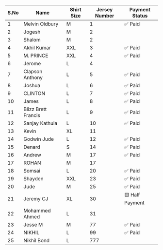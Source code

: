 

| S.No | Name                | Shirt Size | Jersey Number | Payment Status  |
| ---- | ------------------- | ---------- | ------------- | --------------- |
| 1    | Melvin Oldbury      | M          | 1             | ✅ Paid          |
| 2    | Jogesh              | M          | 2             |                 |
| 3    | Shalom              | M          | 2             |                 |
| 4    | Akhil Kumar         | XXL        | 3             | ✅ Paid          |
| 5    | M. PRINCE           | XXL        | 4             | ✅ Paid          |
| 6    | Jerome              | L          | 4             |                 |
| 7    | Clapson Anthony     | L          | 5             | ✅ Paid          |
| 8    | Joshua              | L          | 6             | ✅ Paid          |
| 9    | CLINTON             | L          | 7             | ✅ Paid          |
| 10   | James               | L          | 8             | ✅ Paid          |
| 11   | Blizz Brett Francis | L          | 9             | ✅ Paid          |
| 12   | Sanjay Kathula      | L          | 10            | ✅ Paid          |
| 13   | Kevin               | XL         | 11            |                 |
| 14   | Godwin Jude         | L          | 12            | ✅ Paid          |
| 15   | Denard              | S          | 14            | ✅ Paid          |
| 16   | Andrew              | M          | 17            | ✅ Paid          |
| 17   | ROHAN               | M          | 17            |                 |
| 18   | Somsai              | L          | 20            | ✅ Paid         |
| 19   | Shayden             | XXL        | 23            | ✅ Paid                 |
| 20   | Jude                | M          | 25            | ✅ Paid          |
| 21   | Jeremy CJ           | XL         | 30            | 🟨 Half Payment |
| 22   | Mohammed Ahmed      | L          | 31            |                 |
| 23   | Jesse M             | M          | 77            | ✅ Paid          |
| 24   | NIKHIL              | L          | 99            | ✅ Paid          |
| 25   | Nikhil Bond         | L          | 777           |                 |


